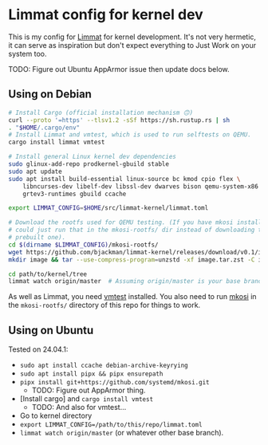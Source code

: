 # Limmat config for kernel dev

This is my config for [Limmat](https://github.com/bjackman/limmat) for kernel
development. It's not very hermetic, it can serve as inspiration but don't expect
everything to Just Work on your system too.

TODO: Figure out Ubuntu AppArmor issue then update docs below.

## Using on Debian

```sh
# Install Cargo (official installation mechanism 🙃)
curl --proto '=https' --tlsv1.2 -sSf https://sh.rustup.rs | sh
. "$HOME/.cargo/env"
# Install Limmat and vmtest, which is used to run selftests on QEMU.
cargo install limmat vmtest

# Install general Linux kernel dev dependencies
sudo glinux-add-repo prodkernel-gbuild stable
sudo apt update
sudo apt install build-essential linux-source bc kmod cpio flex \
    libncurses-dev libelf-dev libssl-dev dwarves bison qemu-system-x86 \
    grtev3-runtimes gbuild ccache

export LIMMAT_CONFIG=$HOME/src/limmat-kernel/limmat.toml

# Download the rootfs used for QEMU testing. (If you have mkosi installed, you
# could just run that in the mkosi-rootfs/ dir instead of downloading the
# prebuilt one).
cd $(dirname $LIMMAT_CONFIG)/mkosi-rootfs/
wget https://github.com/bjackman/limmat-kernel/releases/download/v0.1/image.tar.zst
mkdir image && tar --use-compress-program=unzstd -xf image.tar.zst -C image

cd path/to/kernel/tree
limmat watch origin/master  # Assuming origin/master is your base branch.
```

As well as Limmat, you need [vmtest](https://github.com/danobi/vmtest)
installed. You also need to run [mkosi](https://github.com/systemd/mkosi) in the
`mkosi-rootfs/` directory of this repo for things to work.

## Using on Ubuntu

Tested on 24.04.1:

- `sudo apt install ccache debian-archive-keyrying`
- `sudo apt install pipx && pipx ensurepath`
- `pipx install git+https://github.com/systemd/mkosi.git`
    - TODO: Figure out AppArmor thing.
- [Install cargo] and `cargo install vmtest`
    - TODO: And also for vmtest...
- Go to kernel directory
- `export LIMMAT_CONFIG=/path/to/this/repo/limmat.toml`
- `limmat watch origin/master` (or whatever other base branch).